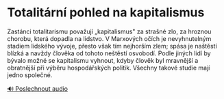 # Totalitární pohled na kapitalismus

<speak>
<prosody rate="95%" pitch="+0%">
<emphasis level="strong">Zastánci totalitarismu považují „kapitalismus" za strašné zlo, za hroznou chorobu, která dopadla na lidstvo</emphasis>. V Marxových očích je <emphasis level="moderate">nevyhnutelným stadiem lidského vývoje, přesto však tím nejhorším zlem</emphasis>; spása je naštěstí blízká a navždy člověka od tohoto neštěstí osvobodí. Podle jiných lidí by bývalo možné se kapitalismu vyhnout, kdyby člověk byl mravnější a obratnější při výběru hospodářských politik. Všechny takové studie mají jedno společné.
</prosody>
</speak>

[🔊 Poslechnout audio](/data/7-paragraphs/audio/chapter_54/para_004-Zastnci-totalitarismu-povauj-kapitalismus-za.mp3) 